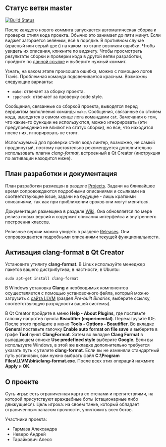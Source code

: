 ## Статус ветви master

[![Build Status](https://travis-ci.com/anevero/tanks.svg?token=rHXfUepVp6qMW4yZAUh7&branch=master)](https://travis-ci.com/anevero/tanks)

После каждого нового коммита запускается автоматическая сборка и проверка стиля кода проекта. Обычно это занимает до пяти минут. Если виджет загорается зелёным, всё в порядке. В противном случае (красный или серый цвет) на каком-то этапе возникли ошибки. Чтобы увидеть их описания, кликните по виджету. Чтобы просмотреть результаты сборки и проверки кода в другой ветви разработки, пройдите по [данной ссылке](https://travis-ci.com/anevero/tanks/branches) и выберите нужный коммит.

Узнать, на каком этапе произошла ошибка, можно с помощью логов Travis. Проблемная команда подсвечивается красным. Возможны следующие варианты:
* `make`: отвечает за сборку проекта.
* `cppcheck`: отвечает за проверку code style.

Сообщения, связанные со сборкой проекта, выводятся перед вердиктом выполнения команды `make`. Сообщения, связанные со стилем кода, выводятся в самом конце лога командами `cat`. Замечания о том, что какие-то функции не используются, можно игнорировать (эти предупреждения не влияют на статус сборки), но все, что находится после них, игнорировать не стоит.

Используемый для проверки стиля кода линтер, возможно, не самый продвинутый, поэтому настоятельно рекомендуется дополнительно использовать плагин *clang-format*, встроенный в Qt Creator (инструкция по активации находится ниже).

## План разработки и документация

План разработки размещен в разделе [Projects](https://github.com/anevero/tanks/projects). Задачи на ближайшее время сопровождаются подробными описаниями и ссылками на соответствующее issue, задачи на будущее - лишь краткими описаниями, так как при приближении сроков они могут меняться.

Документация размещена в разделе [Wiki](https://github.com/anevero/tanks/wiki). Она обновляется по мере релиза новых версий и содержит описания интерфейса и внутреннего построения классов.

Релизные версии можно увидеть в разделе [Releases](https://github.com/anevero/tanks/releases). Они сопровождаются подробными описаниями текущей функциональности.

## Активация clang-format в Qt Creator

Установите утилиту **clang-format**. В Linux используйте менеджер пакетов вашего дистрибутива, в частности, в Ubuntu:

`sudo apt-get install clang-format`

В Windows установка **Clang** и необходимых компонентов осуществляется с помощью установочного файла, который можно загрузить с [сайта LLVM](http://releases.llvm.org/download.html) (раздел *Pre-built Binaries*, выберите ссылку, соответствующую разрядности вашей системы). 

В Qt Creator пройдите в меню **Help - About Plugins**, где поставьте галочку напротив пункта **Beautifier (experimental)**. 
Перезагрузите IDE. После этого пройдите в меню **Tools - Options - Beautifier**. Во вкладке **General** поставьте галочку **Enable auto
format on file save** и выберите в графе **Tool** пункт **ClangFormat**. Затем во вкладке **Clang Format** в выпадающем списке **Use
predefined style** выберите **Google**. Если вы используете Windows, в этой же вкладке дополнительно требуется указать путь к утилите
**clang-format**. Если вы не изменяли стандартный путь установки, вам нужно выбрать файл **C:\Program Files\LLVM\bin\clang-format.exe**.
После всех этих операций нажмите **Apply** и **OK**. 

## О проекте

Суть игры: есть ограниченная карта со стенами и препятствиями, на которой присутствуют враждебные боты (стационарные либо движущиеся). Цель игрока: на своем танке, который обладает ограниченным запасом прочности, уничтожить всех ботов.

Участники проекта:
  - Гармаза Александра
  - Неверо Андрей
  - Тарайкович Алеся

